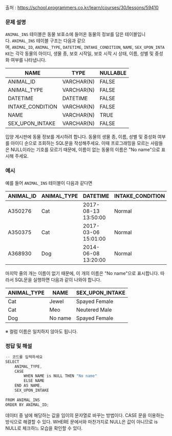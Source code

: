 출처 : https://school.programmers.co.kr/learn/courses/30/lessons/59410

### **문제 설명**

`ANIMAL_INS` 테이블은 동물 보호소에 들어온 동물의 정보를 담은 테이블입니다. `ANIMAL_INS` 테이블 구조는 다음과 같으며, `ANIMAL_ID`, `ANIMAL_TYPE`, `DATETIME`, `INTAKE_CONDITION`, `NAME`, `SEX_UPON_INTAKE`는 각각 동물의 아이디, 생물 종, 보호 시작일, 보호 시작 시 상태, 이름, 성별 및 중성화 여부를 나타냅니다.

| NAME | TYPE | NULLABLE |
| --- | --- | --- |
| ANIMAL_ID | VARCHAR(N) | FALSE |
| ANIMAL_TYPE | VARCHAR(N) | FALSE |
| DATETIME | DATETIME | FALSE |
| INTAKE_CONDITION | VARCHAR(N) | FALSE |
| NAME | VARCHAR(N) | TRUE |
| SEX_UPON_INTAKE | VARCHAR(N) | FALSE |

입양 게시판에 동물 정보를 게시하려 합니다. 동물의 생물 종, 이름, 성별 및 중성화 여부를 아이디 순으로 조회하는 SQL문을 작성해주세요. 이때 프로그래밍을 모르는 사람들은 NULL이라는 기호를 모르기 때문에, 이름이 없는 동물의 이름은 "No name"으로 표시해 주세요.

### 예시

예를 들어 `ANIMAL_INS` 테이블이 다음과 같다면

| ANIMAL_ID | ANIMAL_TYPE | DATETIME | INTAKE_CONDITION | NAME | SEX_UPON_INTAKE |
| --- | --- | --- | --- | --- | --- |
| A350276 | Cat | 2017-08-13 13:50:00 | Normal | Jewel | Spayed Female |
| A350375 | Cat | 2017-03-06 15:01:00 | Normal | Meo | Neutered Male |
| A368930 | Dog | 2014-06-08 13:20:00 | Normal | NULL | Spayed Female |

마지막 줄의 개는 이름이 없기 때문에, 이 개의 이름은 "No name"으로 표시합니다. 따라서 SQL문을 실행하면 다음과 같이 나와야 합니다.

| ANIMAL_TYPE | NAME | SEX_UPON_INTAKE |
| --- | --- | --- |
| Cat | Jewel | Spayed Female |
| Cat | Meo | Neutered Male |
| Dog | No name | Spayed Female |

※ 컬럼 이름은 일치하지 않아도 됩니다.

### 정답 및 해설

```java
-- 코드를 입력하세요
SELECT 
    ANIMAL_TYPE,
    CASE
        WHEN NAME is NULL THEN "No name"
        ELSE NAME
    END AS NAME,
    SEX_UPON_INTAKE
   
FROM ANIMAL_INS 
ORDER BY ANIMAL_ID;
```

데이터 중 널에 해당하는 값을 임이의 문자열로 바꾸는 방법이다. CASE 문을 이용하는 방식으로 해결할 수 있다.  WHERE 문에서와 마찬가지로 NULL은 값이 아니므로 is NULL로 체크하느 모습을 확인할 수 있다.
